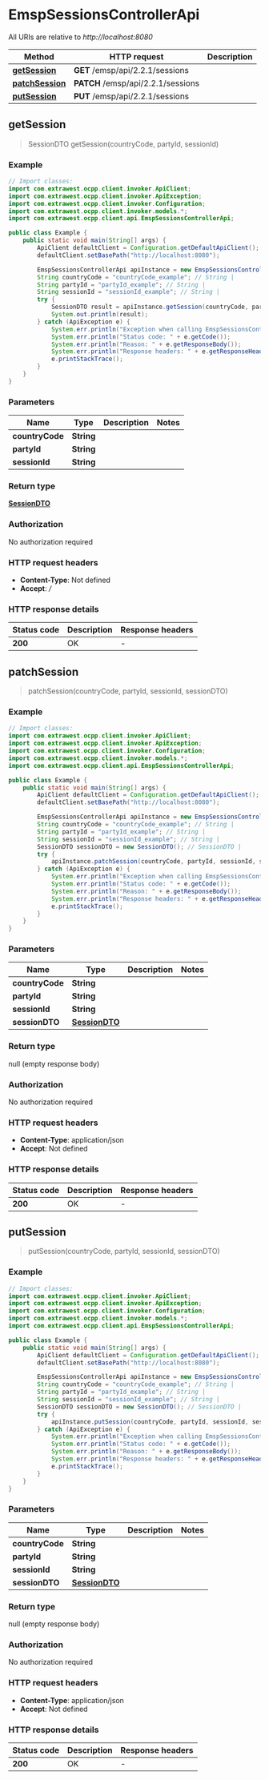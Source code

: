 # EmspSessionsControllerApi

All URIs are relative to *http://localhost:8080*

| Method | HTTP request | Description |
|------------- | ------------- | -------------|
| [**getSession**](EmspSessionsControllerApi.md#getSession) | **GET** /emsp/api/2.2.1/sessions |  |
| [**patchSession**](EmspSessionsControllerApi.md#patchSession) | **PATCH** /emsp/api/2.2.1/sessions |  |
| [**putSession**](EmspSessionsControllerApi.md#putSession) | **PUT** /emsp/api/2.2.1/sessions |  |



## getSession

> SessionDTO getSession(countryCode, partyId, sessionId)



### Example

```java
// Import classes:
import com.extrawest.ocpp.client.invoker.ApiClient;
import com.extrawest.ocpp.client.invoker.ApiException;
import com.extrawest.ocpp.client.invoker.Configuration;
import com.extrawest.ocpp.client.invoker.models.*;
import com.extrawest.ocpp.client.api.EmspSessionsControllerApi;

public class Example {
    public static void main(String[] args) {
        ApiClient defaultClient = Configuration.getDefaultApiClient();
        defaultClient.setBasePath("http://localhost:8080");

        EmspSessionsControllerApi apiInstance = new EmspSessionsControllerApi(defaultClient);
        String countryCode = "countryCode_example"; // String | 
        String partyId = "partyId_example"; // String | 
        String sessionId = "sessionId_example"; // String | 
        try {
            SessionDTO result = apiInstance.getSession(countryCode, partyId, sessionId);
            System.out.println(result);
        } catch (ApiException e) {
            System.err.println("Exception when calling EmspSessionsControllerApi#getSession");
            System.err.println("Status code: " + e.getCode());
            System.err.println("Reason: " + e.getResponseBody());
            System.err.println("Response headers: " + e.getResponseHeaders());
            e.printStackTrace();
        }
    }
}
```

### Parameters


| Name | Type | Description  | Notes |
|------------- | ------------- | ------------- | -------------|
| **countryCode** | **String**|  | |
| **partyId** | **String**|  | |
| **sessionId** | **String**|  | |

### Return type

[**SessionDTO**](SessionDTO.md)

### Authorization

No authorization required

### HTTP request headers

- **Content-Type**: Not defined
- **Accept**: */*


### HTTP response details
| Status code | Description | Response headers |
|-------------|-------------|------------------|
| **200** | OK |  -  |


## patchSession

> patchSession(countryCode, partyId, sessionId, sessionDTO)



### Example

```java
// Import classes:
import com.extrawest.ocpp.client.invoker.ApiClient;
import com.extrawest.ocpp.client.invoker.ApiException;
import com.extrawest.ocpp.client.invoker.Configuration;
import com.extrawest.ocpp.client.invoker.models.*;
import com.extrawest.ocpp.client.api.EmspSessionsControllerApi;

public class Example {
    public static void main(String[] args) {
        ApiClient defaultClient = Configuration.getDefaultApiClient();
        defaultClient.setBasePath("http://localhost:8080");

        EmspSessionsControllerApi apiInstance = new EmspSessionsControllerApi(defaultClient);
        String countryCode = "countryCode_example"; // String | 
        String partyId = "partyId_example"; // String | 
        String sessionId = "sessionId_example"; // String | 
        SessionDTO sessionDTO = new SessionDTO(); // SessionDTO | 
        try {
            apiInstance.patchSession(countryCode, partyId, sessionId, sessionDTO);
        } catch (ApiException e) {
            System.err.println("Exception when calling EmspSessionsControllerApi#patchSession");
            System.err.println("Status code: " + e.getCode());
            System.err.println("Reason: " + e.getResponseBody());
            System.err.println("Response headers: " + e.getResponseHeaders());
            e.printStackTrace();
        }
    }
}
```

### Parameters


| Name | Type | Description  | Notes |
|------------- | ------------- | ------------- | -------------|
| **countryCode** | **String**|  | |
| **partyId** | **String**|  | |
| **sessionId** | **String**|  | |
| **sessionDTO** | [**SessionDTO**](SessionDTO.md)|  | |

### Return type

null (empty response body)

### Authorization

No authorization required

### HTTP request headers

- **Content-Type**: application/json
- **Accept**: Not defined


### HTTP response details
| Status code | Description | Response headers |
|-------------|-------------|------------------|
| **200** | OK |  -  |


## putSession

> putSession(countryCode, partyId, sessionId, sessionDTO)



### Example

```java
// Import classes:
import com.extrawest.ocpp.client.invoker.ApiClient;
import com.extrawest.ocpp.client.invoker.ApiException;
import com.extrawest.ocpp.client.invoker.Configuration;
import com.extrawest.ocpp.client.invoker.models.*;
import com.extrawest.ocpp.client.api.EmspSessionsControllerApi;

public class Example {
    public static void main(String[] args) {
        ApiClient defaultClient = Configuration.getDefaultApiClient();
        defaultClient.setBasePath("http://localhost:8080");

        EmspSessionsControllerApi apiInstance = new EmspSessionsControllerApi(defaultClient);
        String countryCode = "countryCode_example"; // String | 
        String partyId = "partyId_example"; // String | 
        String sessionId = "sessionId_example"; // String | 
        SessionDTO sessionDTO = new SessionDTO(); // SessionDTO | 
        try {
            apiInstance.putSession(countryCode, partyId, sessionId, sessionDTO);
        } catch (ApiException e) {
            System.err.println("Exception when calling EmspSessionsControllerApi#putSession");
            System.err.println("Status code: " + e.getCode());
            System.err.println("Reason: " + e.getResponseBody());
            System.err.println("Response headers: " + e.getResponseHeaders());
            e.printStackTrace();
        }
    }
}
```

### Parameters


| Name | Type | Description  | Notes |
|------------- | ------------- | ------------- | -------------|
| **countryCode** | **String**|  | |
| **partyId** | **String**|  | |
| **sessionId** | **String**|  | |
| **sessionDTO** | [**SessionDTO**](SessionDTO.md)|  | |

### Return type

null (empty response body)

### Authorization

No authorization required

### HTTP request headers

- **Content-Type**: application/json
- **Accept**: Not defined


### HTTP response details
| Status code | Description | Response headers |
|-------------|-------------|------------------|
| **200** | OK |  -  |

